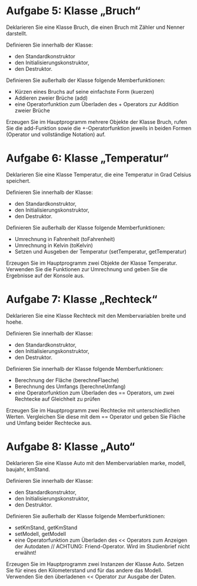# Aufgabe 5: Klasse „Bruch“

Deklarieren Sie eine Klasse Bruch, die einen Bruch mit Zähler und Nenner darstellt.

Definieren Sie innerhalb der Klasse:

- den Standardkonstruktor
- den Initialisierungskonstruktor,
- den Destruktor.

Definieren Sie außerhalb der Klasse folgende Memberfunktionen:

- Kürzen eines Bruchs auf seine einfachste Form (kuerzen)
- Addieren zweier Brüche (add)
- eine Operatorfunktion zum Überladen des + Operators zur Addition zweier Brüche

Erzeugen Sie im Hauptprogramm mehrere Objekte der Klasse Bruch, rufen Sie die add-Funktion sowie die +-Operatorfunktion jeweils in beiden Formen (Operator und vollständige Notation) auf.

# Aufgabe 6: Klasse „Temperatur“

Deklarieren Sie eine Klasse Temperatur, die eine Temperatur in Grad Celsius speichert.

Definieren Sie innerhalb der Klasse:
- den Standardkonstruktor,
- den Initialisierungskonstruktor,
- den Destruktor.

Definieren Sie außerhalb der Klasse folgende Memberfunktionen:

- Umrechnung in Fahrenheit (toFahrenheit)
- Umrechnung in Kelvin (toKelvin)
- Setzen und Ausgeben der Temperatur (setTemperatur, getTemperatur)

Erzeugen Sie im Hauptprogramm zwei Objekte der Klasse Temperatur. Verwenden Sie die Funktionen zur Umrechnung und geben Sie die Ergebnisse auf der Konsole aus.

# Aufgabe 7: Klasse „Rechteck“

Deklarieren Sie eine Klasse Rechteck mit den Membervariablen breite und hoehe.

Definieren Sie innerhalb der Klasse:

- den Standardkonstruktor,
- den Initialisierungskonstruktor,
- den Destruktor.

Definieren Sie innerhalb der Klasse folgende Memberfunktionen:

- Berechnung der Fläche (berechneFlaeche)
- Berechnung des Umfangs (berechneUmfang)
- eine Operatorfunktion zum Überladen des == Operators, um zwei Rechtecke auf Gleichheit zu prüfen

Erzeugen Sie im Hauptprogramm zwei Rechtecke mit unterschiedlichen Werten. Vergleichen Sie diese mit dem == Operator und geben Sie Fläche und Umfang beider Rechtecke aus.

# Aufgabe 8: Klasse „Auto“

Deklarieren Sie eine Klasse Auto mit den Membervariablen marke, modell, baujahr, kmStand.

Definieren Sie innerhalb der Klasse:

- den Standardkonstruktor,
- den Initialisierungskonstruktor,
- den Destruktor.

Definieren Sie außerhalb der Klasse folgende Memberfunktionen:

- setKmStand, getKmStand
- setModell, getModell
- eine Operatorfunktion zum Überladen des << Operators zum Anzeigen der Autodaten // ACHTUNG: Friend-Operator. Wird im Studienbrief nicht erwähnt!

Erzeugen Sie im Hauptprogramm zwei Instanzen der Klasse Auto. Setzen Sie für eines den Kilometerstand und für das andere das Modell. Verwenden Sie den überladenen << Operator zur Ausgabe der Daten.

